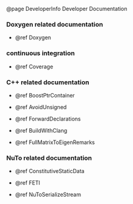 @page DeveloperInfo Developer Documentation

### Doxygen related documentation

* @ref Doxygen

### continuous integration

* @ref Coverage

### C++ related documentation

* @ref BoostPtrContainer

* @ref AvoidUnsigned

* @ref ForwardDeclarations

* @ref BuildWithClang

* @ref FullMatrixToEigenRemarks

### NuTo related documentation

* @ref ConstitutiveStaticData

* @ref FETI

* @ref NuToSerializeStream
